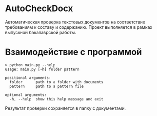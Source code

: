 # AutoCheckDocx
Автоматическая проверка текстовых документов на соответствие требованиям к составу и содержанию. Проект выполняется в рамках выпускной бакалаврской работы. 

# Взаимодействие с программой
```
> python main.py --help
usage: main.py [-h] folder pattern

positional arguments:
  folder      path to a folder with documents
  pattern     path to a pattern file

optional arguments:
  -h, --help  show this help message and exit
```
Результат проверки сохраняется в папку с документами.
